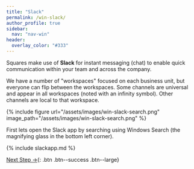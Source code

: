 ```yaml
---
title: "Slack"
permalink: /win-slack/
author_profile: true
sidebar:
  nav: "nav-win"
header:
  overlay_color: "#333"
---
```

Squares make use of __Slack__ for instant messaging (chat) to enable quick communication within your team and across the company. 

We have a number of "workspaces" focused on each business unit, but everyone can flip between the workspaces. Some channels are universal and appear in all workspaces (noted with an infinity symbol). Other channels are local to that workspace. 

{% include figure url="/assets/images/win-slack-search.png" image_path="/assets/images/win-slack-search.png" %}

First lets open the Slack app by searching using Windows Search (the magnifying glass in the bottom left corner).

{% include slackapp.md %}

[Next Step &rarr;](/win-das){: .btn .btn--success .btn--large}
